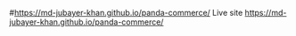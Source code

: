 #https://md-jubayer-khan.github.io/panda-commerce/ Live site https://md-jubayer-khan.github.io/panda-commerce/
